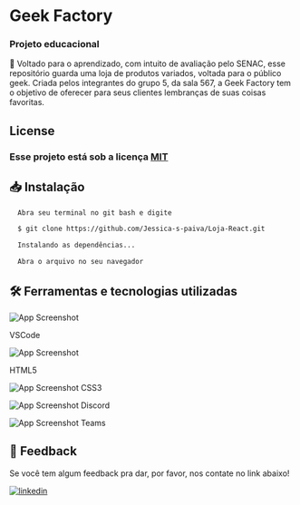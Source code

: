 # Geek Factory

### Projeto educacional
🌿 Voltado para o aprendizado, com intuito de avaliação pelo SENAC, esse repositório guarda uma loja de produtos variados, voltada para o público geek. Criada pelos integrantes do grupo 5, da sala 567, a Geek Factory tem o objetivo de oferecer para seus clientes lembranças de suas coisas favoritas.
## License

### Esse projeto está sob a licença [MIT](https://choosealicense.com/licenses/mit/)

## 📥 Instalação

```bash
  Abra seu terminal no git bash e digite

  $ git clone https://github.com/Jessica-s-paiva/Loja-React.git

  Instalando as dependências...

  Abra o arquivo no seu navegador
```

## 🛠 Ferramentas e tecnologias utilizadas

![App Screenshot](./img/vscode_icon.png)

VSCode


![App Screenshot](./img/html_icon.png) 

HTML5


![App Screenshot](./img/css3_icon.png)
CSS3


![App Screenshot](./img/discord_icon.png)
Discord


![App Screenshot](./img/teams_icon.png)
Teams

## 💌 Feedback

Se você tem algum feedback pra dar, por favor, nos contate no link abaixo!

[![linkedin](https://img.shields.io/badge/linkedin-0A66C2?style=for-the-badge&logo=linkedin&logoColor=white)](https://www.linkedin.com/in/alessandra-bulka-de-ramos/)